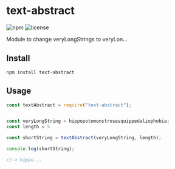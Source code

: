 # text-abstract

![npm](https://img.shields.io/npm/v/text-abstract.svg?style=popout)
![license](https://img.shields.io/github/license/21x37/textAbstract.svg)

Module to change veryLongStrings to veryLon...	

## Install
```
npm install text-abstract
```

## Usage
```js
const textAbstract = require("text-abstract");
```

```js

const veryLongString = hippopotomonstrosesquippedaliophobia;
const length = 5

const shortString = textAbstract(veryLongString, length);

console.log(shortString);

//-> hippo...
```
